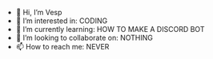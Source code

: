- 👋 Hi, I’m Vesp
- 👀 I’m interested in: CODING
- 🌱 I’m currently learning: HOW TO MAKE A DISCORD BOT
- 💞️ I’m looking to collaborate on: NOTHING
- 📫 How to reach me: NEVER
